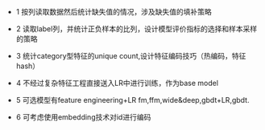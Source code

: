 - 1 按列读取数据然后统计缺失值的情况，涉及缺失值的填补策略
- 2 读取label列，并统计正负样本的比列，设计模型评价指标的选择和样本采样的策略
- 3 统计category型特征的unique count,设计特征编码技巧（热编码，特征hash）

- 4 不经过复杂特征工程直接送入LR中进行训练，作为base model
- 5 可选模型有feature engineering+LR fm,ffm,wide&deep,gbdt+LR,gbdt.

- 6 可考虑使用embedding技术对id进行编码